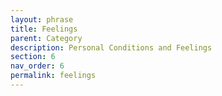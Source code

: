 ```yaml
---
layout: phrase
title: Feelings
parent: Category
description: Personal Conditions and Feelings
section: 6
nav_order: 6
permalink: feelings
---
```


